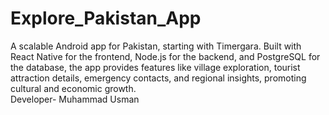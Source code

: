 # Explore_Pakistan_App
A scalable Android app for Pakistan, starting with Timergara. Built with React Native for the frontend, Node.js for the backend, and PostgreSQL for the database, the app provides features like village exploration, tourist attraction details, emergency contacts, and regional insights, promoting cultural and economic growth.
<br>
Developer- Muhammad Usman

